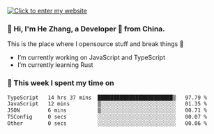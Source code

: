 [![Click to enter my website](https://github.com/zh30/zh30/assets/7930156/296bb9cd-4f46-46cd-bafa-863948241503)](https://zhanghe.dev) 

### 👋 Hi, I'm He Zhang, a Developer 🚀 from China.

This is the place where I opensource stuff and break things :rofl:

- I’m currently working on JavaScript and TypeScript
- I’m currently learning Rust

### 💪 This week I spent my time on

<!--START_SECTION:waka-->

```txt
TypeScript   14 hrs 37 mins  ████████████████████████▒   97.79 %
JavaScript   12 mins         ▒░░░░░░░░░░░░░░░░░░░░░░░░   01.35 %
JSON         6 mins          ▒░░░░░░░░░░░░░░░░░░░░░░░░   00.71 %
TSConfig     0 secs          ░░░░░░░░░░░░░░░░░░░░░░░░░   00.07 %
Other        0 secs          ░░░░░░░░░░░░░░░░░░░░░░░░░   00.06 %
```

<!--END_SECTION:waka-->
